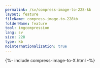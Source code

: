 ```yaml
---
permalink: /sv/compress-image-to-228-kb
layout: feature
fileName: compress-image-to-228kb
folderName: feature
tool: imgcompression
lang: sv
size: 228
type: kb
nointernationalization: true
---
```

{%- include compress-image-to-X.html -%}       
